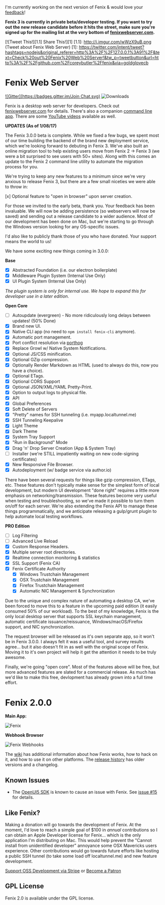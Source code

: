 I'm currently working on the next version of Fenix & would love your [feedback](https://coreybutler.typeform.com/to/Vk0v2x)! 

**Fenix 3 is currently in private beta/developer testing. If you want to try out the new release candidate before it hits the street, make sure you're signed up for the mailing list at the very bottom of [fenixwebserver.com](http://fenixwebserver.com).**

[![Tweet This!][1.1] Share This!][1]
[1.1]: http://i.imgur.com/wWzX9uB.png (Tweet about Fenix Web Server)
[1]: https://twitter.com/intent/tweet?hashtags=nodejs&original_referer=http%3A%2F%2F127.0.0.1%3A91%2F&text=Check%20out%20Fenix%20Web%20Server!&tw_p=tweetbutton&url=http%3A%2F%2Fgithub.com%2Fcoreybutler%2Ffenix&via=goldglovecb

# Fenix Web Server

[![Gitter](https://badges.gitter.im/Join Chat.svg)](https://gitter.im/coreybutler/fenix?utm_source=badge&utm_medium=badge&utm_campaign=pr-badge&utm_content=badge)
![Downloads](https://img.shields.io/github/downloads/coreybutler/fenix/v2.0.0/total.svg)

Fenix is a desktop web server for developers. Check out [fenixwebserver.com](http://fenixwebserver.com) for details.
There's also a companion [command line app](https://github.com/coreybutler/fenix-cli). There are some [YouTube videos](http://www.youtube.com/playlist?list=PL6u9ibuk0pbM68hZONUq-vY39ByaXoJj-) available as well.

**UPDATES (As of 1/08/17)**

The Fenix 3.0.0 beta is complete. While we fixed a few bugs, we spent most of our time building the backend of the brand new deployment service, which we're looking forward to debuting in Fenix 3. We've also built an online migration tool to help existing users move from Fenix 2 -> Fenix 3 (we were a bit surprised to see users with 50+ sites). Along with this comes an update to the Fenix 2 command line utility to automate the migration process for you.

We're trying to keep any new features to a minimum since we're very anxious to release Fenix 3, but there are a few small niceties we were able to throw in:

[x] Optional feature to "open in browser" upon server creation.

For those we invited to the early beta, thank you. Your feedback has been invaluable. We will now be adding persistence (so webservers will now be saved) and sending out a release candidate to a wider audience. Most of our development has been done on Mac, but we're starting to go through the Windows version looking for any OS-specific issues.

I'd also like to publicly thank those of you who have donated. Your support means the world to us!

We have some exciting new things coming in 3.0.0:

**Base**
- [x] Abstracted Foundation (i.e. our electron boilerplate)
- [x] Middleware Plugin System (Internal Use Only)
- [x] UI Plugin System (Internal Use Only)

_The plugin system is only for internal use. We hope to expand this for developer use in a later edition._

**Open Core**
- [ ] Autoupdate (evergreen) - No more ridiculously long delays between updates! (50% Done)
- [x] Brand new UI.
- [x] Native CLI app (no need to `npm install fenix-cli` anymore).
- [x] Automatic port management.
- [x] Port conflict resolution via [porthog](https://github.com/coreybutler/porthog)
- [x] Replace Growl w/ Native System Notifications.
- [x] Optional JS/CSS minification.
- [x] Optional GZip compression.
- [x] Optionally Render Markdown as HTML (used to always do this, now you have a choice).
- [x] Optional ETags.
- [x] Optional CORS Support
- [x] Optional JSON/XML/YAML Pretty-Print.
- [x] Option to output logs to physical file.
- [x] API
- [x] Global Preferences
- [x] Soft Delete of Servers
- [x] "Pretty" names for SSH tunneling (i.e. myapp.localtunnel.me)
- [x] SSH Tunneling Keepalive
- [x] Light Theme
- [x] Dark Theme
- [x] System Tray Support
- [x] "Run in Background" Mode
- [x] Drag 'n' Drop Server Creation (App & System Tray)
- [ ] Installer (we're STILL impatiently waiting on new code-signing certificates)
- [x] New Responsive File Browser.
- [x] Autodeployment (w/ badge service via author.io)

There have been several requests for things like gzip compression, ETags, etc. These features don't typically make sense for the simplest form of local development, but modern UI development "done right" requires a little more emphasis on networking/transmission. These features become very useful when testing and troubleshooting, so we've made it possible to turn them on/off for each server. We're also extending the Fenix API to manage these things programmatically, and we anticipate releasing a gulp/grunt plugin to help automate local testing workflows.

**PRO Edition**
- [ ] Log Filtering
- [ ] Advanced Live Reload
- [x] Custom Response Headers.
- [x] Multiple server root directories.
- [x] Realtime connection monitoring & statistics
- [x] SSL Support (Fenix CA)
- [x] Fenix Certificate Authority
  - [x] Windows Trustchain Management
  - [x] OSX Trustchain Management
  - [x] Firefox Trustchain Management
  - [x] Automatic NIC Management & Synchronization

Due to the unique and complex nature of automating a desktop CA, we've been forced to move this to a feature in the upcoming paid edition (it easily consumed 50% of our workload). To the best of my knowledge, Fenix is the only local desktop server that supports SSL keychain management, automatic certificate issuance/reissuance, Windows/macOS/Firefox support, and NIC synchronization.

<!--![Fenix CA](https://s3.amazonaws.com/uploads.hipchat.com/94386/688041/UjgcuFFGwugcDk0/ssl.png)

![Fenix Firefox](https://s3.amazonaws.com/uploads.hipchat.com/94386/688041/08WgN6yT5e8sgUz/upload.png)-->

<!--Why yes, that _is_ a valid **self-signed** certificate without any annoying browser warnings/errors in Chrome and _Firefox_. Fenix CA automatically handles trust chains for OSX, Windows, and Firefox. It handles all SSL certificate creation/revocation automatically... so you don't have to do anything. It just works. Fenix will even monitor and automatically handle network changes, seamlessly supporting DHCP-assigned IP addresses or changing network conditions. This one's for you, digital nomads, coffeeshop heroes, train commuters, and spotty connectivity sufferers.-->

The request browser will be released as it's own separate app, so it won't be in Fenix 3.0.0. I always felt it was a useful tool, and survey results agree... but it also doesn't fit in as well with the original scope of Fenix. Moving it to it's own project will help it get the attention it needs to be truly awesome.

Finally, we're going "open core". Most of the features above will be free, but more advanced features are slated for a commercial release. As much has we'd like to make this free, devlopment has already grown into a full time effort.

# Fenix 2.0.0

**Main App:**

![Fenix](http://fenixwebserver.com/img/win32/banner_device.png)

**Webhook Browser**

![Fenix Webhooks](http://fenixwebserver.com/img/win32/bin.png)

The [wiki](https://github.com/coreybutler/fenix/wiki) has additional information about how Fenix works, how to hack on it,
and how to use it on other platforms.  The [release history](https://github.com/coreybutler/fenix/releases) has older versions and a changelog.

## Known Issues

- The [OpenUI5 SDK](http://openui5.hana.ondemand.com) is known to cause an issue with Fenix. See [issue #15](https://github.com/coreybutler/fenix/issues/15) for details.

## Like Fenix?

Making a donation will go towards the development of Fenix. At the moment, I'd love to reach a simple goal of $100 in  _annual_ contributions so I can obtain an Apple Developer license for Fenix... which is the only application I'm distributing on Mac. This would help prevent the "Cannot install from unidentified developer" annoyance some OSX Mavericks users experience. Other contributions would go towards future efforts like hosting a public SSH tunnel (to take some load off localtunnel.me) and new feature development.

[Support OSS Development via Stripe](https://coreybutler.typeform.com/to/ZY4pyp) or [Become a Patron](https://patreon.com/coreybutler)

## GPL License

Fenix 2.0 is available under the GPL license.
